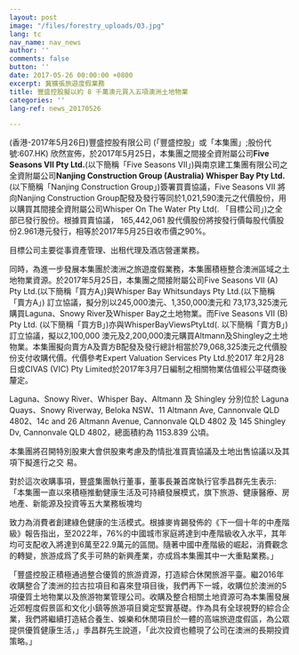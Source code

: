 ```yaml
---
layout: post
image: "/files/forestry_uploads/03.jpg"
lang: tc
nav_name: nav_news
author: ''
comments: false
button: ''
date: 2017-05-26 00:00:00 +0800
excerpt: 冀擴張旅遊度假業務
title: 豐盛控股擬以約 8 千萬澳元買入五項澳洲土地物業
categories: ''
lang-ref: news_20170526

---
```

(香港-2017年5月26日)豐盛控股有限公司 (「豐盛控股」或「本集團」;股份代號:607.HK) 欣然宣佈，於2017年5月25日，本集團之間接全資附屬公司**Five Seasons VII Pty Ltd.**(以下簡稱「Five Seasons VII」)與南京建工集團有限公司之全資附屬公司**Nanjing Construction Group (Australia) Whisper Bay Pty Ltd.**(以下簡稱「Nanjing Construction Group」)簽署買賣協議，Five Seasons VII 將向Nanjing Construction Group配發及發行等同於1,021,590澳元之代價股份，用以購買其間接全資附屬公司Whisper On The Water Pty Ltd(. 「目標公司」)之全部已發行股份。根據買賣協議， 165,442,061 股代價股份將按發行價每股代價股份2.961港元發行，相等於2017年5月25日收市價之90%。

目標公司主要從事資產管理、出租代理及酒店營運業務。

同時，為進一步發展本集團於澳洲之旅遊度假業務，本集團積極整合澳洲區域之土地物業資源。於2017年5月25日，本集團之間接附屬公司Five Seasons VII (A) Pty Ltd.(以下簡稱「買方A」)與Whisper Bay Whitsundays Pty Ltd.(以下簡稱「賣方A」) 訂立協議，擬分別以245,000澳元、1,350,000澳元和 73,173,325澳元購買Laguna、Snowy River及Whisper Bay之土地物業。而Five Seasons VII (B) Pty Ltd. (以下簡稱「買方B」)亦與WhisperBayViewsPtyLtd(. 以下簡稱「賣方B」)訂立協議，擬以2,100,000 澳元及2,200,000澳元購買Altmann及Shingley之土地物業。本集團擬向賣方A及賣方B配發及發行總計相當於79,068,325澳元之代價股份支付收購代價。代價參考Expert Valuation Services Pty Ltd.於2017 年2月28日或CIVAS (VIC) Pty Limited於2017年3月7日編制之相關物業估值經公平磋商後釐定。

Laguna、Snowy River、Whisper Bay、Altmann 及 Shingley 分別位於 Laguna Quays、Snowy Riverway, Beloka NSW、11 Altmann Ave, Cannonvale QLD 4802、14c and 26 Altmann Avenue, Cannonvale QLD 4802 及 145 Shingley Dv, Cannonvale QLD 4802，總面積約為 1153.839 公頃。

本集團將召開特別股東大會供股東考慮及酌情批准買賣協議及土地出售協議以及其項下擬進行之交 易。

對於這次收購事項，豐盛集團執行董事，董事長兼首席執行官季昌群先生表示:「本集團一直以來積極推動健康生活及可持續發展模式，旗下旅游、健康醫療、房地產、新能源及投資等五大業務板塊均

致力為消費者創建綠色健康的生活模式。根據麥肯錫發佈的《下一個十年的中產階級》報告指出，至2022年，76%的中國城市家庭將達到中產階級收入水平，其年均可支配收入將達到6萬至22.9萬元的區間。隨著中國中產階級的崛起，消費觀念的轉變，旅游成爲了炙手可熱的新興產業，亦成爲本集團其中一大重點業務。」

「豐盛控股正積極通過整合優質的旅游資源，打造綜合休閑旅游平臺。繼2016年收購整合了澳洲的拉古拉項目和喜來登項目後，我們再下一城，收購位於澳洲的5項優質土地物業以及旅游物業管理公司。收購及整合相關土地資源可為本集團發展近郊輕度假景區和文化小鎮等旅游項目奠定堅實基礎。作為具有全球視野的綜合企業，我們將繼續打造結合養生、娛樂和休閒項目於一體的高端旅遊度假區，為公眾提供優質健康生活，」季昌群先生說道，「此次投資也體現了公司在澳洲的長期投資策略。」